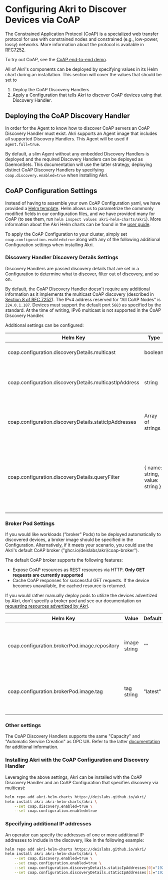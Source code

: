 # Configuring Akri to Discover Devices via CoAP

The Constrained Application Protocol (CoAP) is a specialized web transfer protocol for use with constrained nodes and constrained (e.g., low-power, lossy) networks. More information about the protocol is available in [RFC7252](https://datatracker.ietf.org/doc/html/rfc7252). 

To try out CoAP, see the [CoAP end-to-end demo](coap-demo.md).

All of Akri's components can be deployed by specifying values in its Helm chart during an installation. This section will cover the values that should be set to 

1. Deploy the CoAP Discovery Handlers
2. Apply a Configuration that tells Akri to discover CoAP devices using that Discovery Handler.

## Deploying the CoAP Discovery Handler

In order for the Agent to know how to discover CoAP servers an CoAP Discovery Handler must exist. Akri supports an Agent image that includes all supported Discovery Handlers. This Agent will be used if `agent.full=true`.

By default, a slim Agent without any embedded Discovery Handlers is deployed and the required Discovery Handlers can be deployed as DaemonSets. This documentation will use the latter strategy, deploying distinct CoAP Discovery Handlers by specifying `coap.discovery.enabled=true` when installing Akri.

## CoAP Configuration Settings

Instead of having to assemble your own CoAP Configuration yaml, we have provided a [Helm
template](../deployment/helm/templates/coap-configuration.yaml). Helm allows us to parametrize the commonly modified fields in our configuration files, and we have provided many for CoAP (to see
them, run `helm inspect values akri-helm-charts/akri`). More information about the Akri Helm charts can be found in the [user guide](./user-guide.md#understanding-akri-helm-charts).

To apply the CoAP Configuration to your cluster, simply set `coap.configuration.enabled=true` along with any of the following additional Configuration settings when installing Akri.

### Discovery Handler Discovery Details Settings

Discovery Handlers are passed discovery details that are set in a Configuration to determine what to discover, filter out of discovery, and so on.

By default, the CoAP Discovery Handler doesn't require any additional information as it implements the multicast CoAP discovery (described in [Section 8 of RFC 7252](https://datatracker.ietf.org/doc/html/rfc7252#section-8)). The IPv4 address reserved for "All CoAP Nodes" is `224.0.1.187`. Devices must support the default port `5683` as specified by the standard. At the time of writing, IPv6 multicast is not supported in the CoAP Discovery Handler.

Additional settings can be configured:

| Helm Key | Type | Default | Description |
|---|---|---|---|
| coap.configuration.discoveryDetails.multicast | boolean | true | Enable IPv4 multicast discovery | 
| coap.configuration.discoveryDetails.multicastIpAddress | string | 224.0.1.187 | The IPv4 to which the Discovery Handler sends the packets | 
| coap.configuration.discoveryDetails.staticIpAddresses | Array of strings | [] | Additional static IP addresses to look for during the discovery. | 
| coap.configuration.discoveryDetails.queryFilter | { name: string, value: string } | {} | Single name-value pair to filter the discovered resource, as described in [Section 4.1 of RFC 6690](https://datatracker.ietf.org/doc/html/rfc6690#section-4.1) | 

### Broker Pod Settings

If you would like workloads ("broker" Pods) to be deployed automatically to discovered devices, a broker image should be specified in the Configuration. Alternatively, if it meets your scenario, you could use the Akri's default CoAP broker ("ghcr.io/deislabs/akri/coap-broker").

The default CoAP broker supports the following features:

- Expose CoAP resources as REST resources via HTTP. **Only GET requests are currently supported**
- Cache CoAP responses for successful GET requests. If the device becomes unavailable, the cached resource is returned. 

If you would rather manually deploy pods to utilize the devices advertized by Akri, don't specify a broker pod and see our documentation on [requesting resources advertized by Akri](./requesting-akri-resources.md). 

| Helm Key | Value | Default | Description |
|---|---|---|---|
| coap.configuration.brokerPod.image.repository | image string | "" | image of broker Pod that should be deployed to discovered devices |
| coap.configuration.brokerPod.image.tag | tag string | "latest" | image tag of broker Pod that should be deployed to discovered devices |

### Other settings

The CoAP Discovery Handlers supports the same "Capacity" and "Automatic Service Creation" as OPC UA. Refer to the latter [documentation](https://github.com/deislabs/akri/blob/main/docs/opcua-configuration.md#disabling-automatic-service-creation) for additional information.

### Installing Akri with the CoAP Configuration and Discovery Handler

Leveraging the above settings, Akri can be installed with the CoAP Discovery Handler and an CoAP Configuration that specifies discovery via multicast:

```bash
helm repo add akri-helm-charts https://deislabs.github.io/akri/
helm install akri akri-helm-charts/akri \
    --set coap.discovery.enabled=true \
    --set coap.configuration.enabled=true 
```

### Specifying additional IP addresses

An operator can specify the addresses of one or more additional IP addresses to include in the discovery, like in the following example:

```bash
helm repo add akri-helm-charts https://deislabs.github.io/akri/
helm install akri akri-helm-charts/akri \
    --set coap.discovery.enabled=true \
    --set coap.configuration.enabled=true \
    --set coap.configuration.discoveryDetails.staticIpAddresses[0]="192.168.1.126" \
    --set coap.configuration.discoveryDetails.staticIpAddresses[1]="192.168.1.69" 
```
